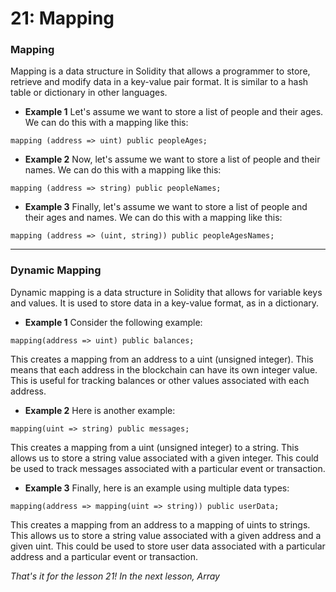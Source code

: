 # 21: Mapping

### Mapping

Mapping is a data structure in Solidity that allows a programmer to store, retrieve and modify data in a key-value pair format. It is similar to a hash table or dictionary in other languages.

* **Example 1** Let's assume we want to store a list of people and their ages. We can do this with a mapping like this:

```solidity
mapping (address => uint) public peopleAges;
```

* **Example 2** Now, let's assume we want to store a list of people and their names. We can do this with a mapping like this:

```solidity
mapping (address => string) public peopleNames;
```

* **Example 3** Finally, let's assume we want to store a list of people and their ages and names. We can do this with a mapping like this:

```solidity
mapping (address => (uint, string)) public peopleAgesNames;
```

***

### Dynamic Mapping

Dynamic mapping is a data structure in Solidity that allows for variable keys and values. It is used to store data in a key-value format, as in a dictionary.

* **Example 1** Consider the following example:

```solidity
mapping(address => uint) public balances;
```

This creates a mapping from an address to a uint (unsigned integer). This means that each address in the blockchain can have its own integer value. This is useful for tracking balances or other values associated with each address.

* **Example 2** Here is another example:

```solidity
mapping(uint => string) public messages;
```

This creates a mapping from a uint (unsigned integer) to a string. This allows us to store a string value associated with a given integer. This could be used to track messages associated with a particular event or transaction.

* **Example 3** Finally, here is an example using multiple data types:

```solidity
mapping(address => mapping(uint => string)) public userData;
```

This creates a mapping from an address to a mapping of uints to strings. This allows us to store a string value associated with a given address and a given uint. This could be used to store user data associated with a particular address and a particular event or transaction.

_That's it for the lesson 21! In the next lesson, Array_
